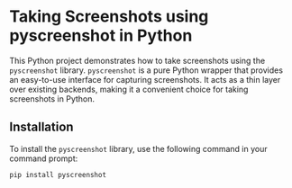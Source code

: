 # Taking Screenshots using pyscreenshot in Python

This Python project demonstrates how to take screenshots using the `pyscreenshot` library. `pyscreenshot` is a pure Python wrapper that provides an easy-to-use interface for capturing screenshots. It acts as a thin layer over existing backends, making it a convenient choice for taking screenshots in Python.

## Installation

To install the `pyscreenshot` library, use the following command in your command prompt:

```
pip install pyscreenshot
```
